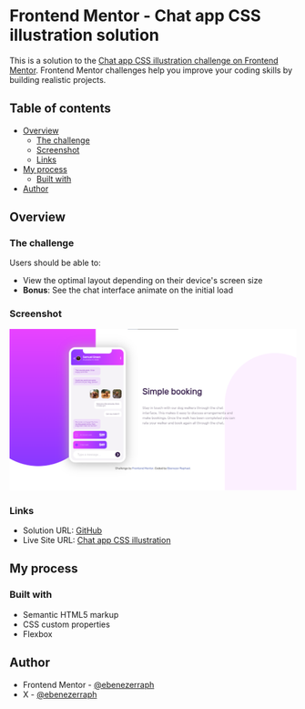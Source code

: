 # Frontend Mentor - Chat app CSS illustration solution

This is a solution to the [Chat app CSS illustration challenge on Frontend Mentor](https://www.frontendmentor.io/challenges/chat-app-css-illustration-O5auMkFqY). Frontend Mentor challenges help you improve your coding skills by building realistic projects.

## Table of contents

- [Overview](#overview)
  - [The challenge](#the-challenge)
  - [Screenshot](#screenshot)
  - [Links](#links)
- [My process](#my-process)
  - [Built with](#built-with)
- [Author](#author)

## Overview

### The challenge

Users should be able to:

- View the optimal layout depending on their device's screen size
- **Bonus**: See the chat interface animate on the initial load

### Screenshot

![](/images/screenshot.png)

### Links

- Solution URL: [GitHub](https://github.com/ebenezerraph/chat-app-css-illustration)
- Live Site URL: [Chat app CSS illustration](https://ebenezerraph.github.io/chat-app-css-illustration/)

## My process

### Built with

- Semantic HTML5 markup
- CSS custom properties
- Flexbox

## Author

- Frontend Mentor - [@ebenezerraph](https://www.frontendmentor.io/profile/ebenezerraph)
- X - [@ebenezerraph](https://www.x.com/ebenezerraph)
